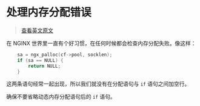 # 处理内存分配错误

> [查看英文原文](https://github.com/openresty/openresty.org/blob/9fa7554feee056304cd788d4584d6cf21442fd3f/v2/en/c-coding-style-guide.md#allocation-error-handling)

在 NGINX 世界里一直有个好习惯，在任何时候都会检查内存分配失败。像这样：

```C
    sa = ngx_palloc(cf->pool, socklen);
    if (sa == NULL) {
        return NULL;
    }
```

这两条语句经常一起出现，所以我们就没有在分配语句与 `if` 语句之间加空行。

确保不要省略动态内存分配语句后的 `if` 语句。